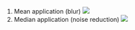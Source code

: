 1. Mean application (blur)
![](https://i.imgur.com/BdDkASh.jpg)
2. Median application (noise reduction)
![](https://i.imgur.com/gnTSu4h.png)

